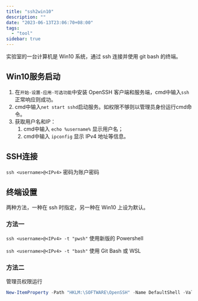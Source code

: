 ```yaml
---
title: "ssh2win10"
description: ""
date: "2023-06-13T23:06:70+08:00"
tags:
  - "tool"
sidebar: true
---
```


实验室的一台计算机是 Win10 系统，通过 ssh 连接并使用 git bash 的终端。

## Win10服务启动

1. 在`开始-设置-应用-可选功能`中安装 OpenSSH 客户端和服务端，cmd中输入`ssh`正常响应则成功。
2. cmd中输入`net start sshd`启动服务。如权限不够则以管理员身份运行cmd命令。
3. 获取用户名和IP：
	1. cmd中输入 `echo %username%` 显示用户名；
	2. cmd中输入 `ipconfig` 显示 IPv4 地址等信息。

## SSH连接

 `ssh <username>@<IPv4>`
 密码为账户密码

## 终端设置

两种方法，一种在 ssh 时指定，另一种在 Win10 上设为默认。

### 方法一

`ssh <username>@<IPv4> -t "pwsh"`  使用新版的 Powershell

`ssh <username>@<IPv4> -t "bash"`  使用 Git Bash 或 WSL

### 方法二

管理员权限运行

````powershell
New-ItemProperty -Path "HKLM:\SOFTWARE\OpenSSH" -Name DefaultShell -Value "<git 的 bash.exe 文件位置>" -PropertyType String -Force
````
